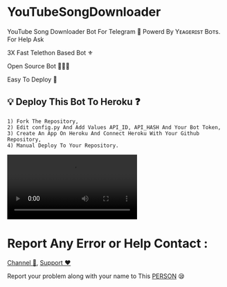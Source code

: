# YouTubeSongDownloader
YouTube Song Downloader Bot For Telegram 🔮 Powerd By Yᴇᴀɢᴇʀɪsᴛ Bᴏᴛs. For Help Ask

3X Fast Telethon Based Bot ⚜

Open Source Bot 👨🏻‍💻

Easy To Deploy 🤗

## 💡 Deploy This Bot To Heroku ❓️
```
1) Fork The Repository,
2) Edit config.py And Add Values API_ID, API_HASH And Your Bot Token,
3) Create An App On Heroku And Connect Heroku With Your Github Repository, 
4) Manual Deploy To Your Repository. 
```
![logo](https://telegra.ph/file/34e13355f6753772d4e3f.mp4)

# Report Any Error or Help Contact :
[Channel 💬](https://t.me/Animemusicarchive6), 
[Support ❤️](https://t.me/Yeageristbots) 

Report your problem along with your name to This [PERSON](https://t.me/Yeageristbotsdev) 😪

